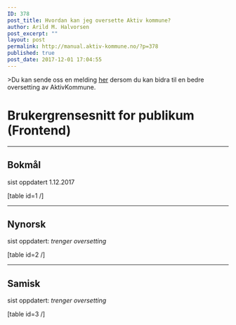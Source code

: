 ```yaml
---
ID: 378
post_title: Hvordan kan jeg oversette Aktiv kommune?
author: Arild M. Halvorsen
post_excerpt: ""
layout: post
permalink: http://manual.aktiv-kommune.no/?p=378
published: true
post_date: 2017-12-01 17:04:55
---
```

&gt;Du kan sende oss en melding [her](https://manual.aktiv-kommune.no/?page_id=9) dersom du kan bidra til en bedre oversetting av AktivKommune.

# Brukergrensesnitt for publikum (Frontend)

<hr />

## **Bokmål**
sist oppdatert 1.12.2017

[table id=1 /]

<hr />

## **Nynorsk**
sist oppdatert: *trenger oversetting*

[table id=2 /]

<hr />

## **Samisk**
sist oppdatert: *trenger oversetting*

[table id=3 /]